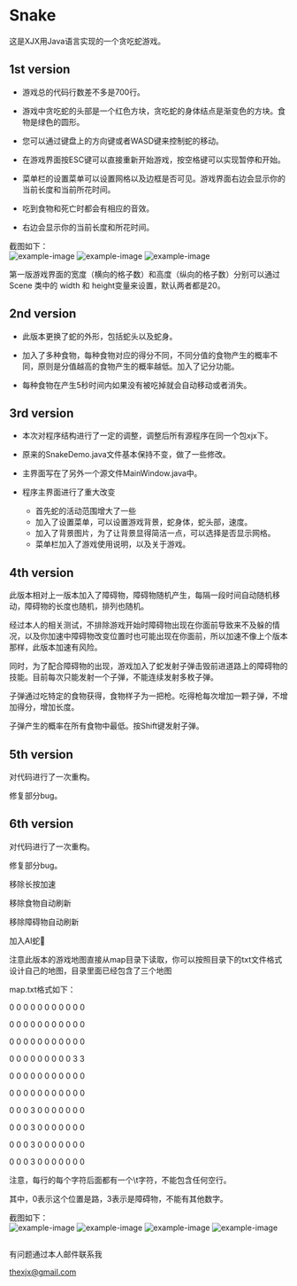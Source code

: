 # Snake  

这是XJX用Java语言实现的一个贪吃蛇游戏。

## 1st version
- 游戏总的代码行数差不多是700行。  

- 游戏中贪吃蛇的头部是一个红色方块，贪吃蛇的身体结点是渐变色的方块。食物是绿色的圆形。  

- 您可以通过键盘上的方向键或者WASD键来控制蛇的移动。  

- 在游戏界面按ESC键可以直接重新开始游戏，按空格键可以实现暂停和开始。  

- 菜单栏的设置菜单可以设置网格以及边框是否可见。游戏界面右边会显示你的当前长度和当前所花时间。  

- 吃到食物和死亡时都会有相应的音效。  

- 右边会显示你的当前长度和所花时间。  


截图如下：  
![example-image](https://github.com/njuxjx/Snake/blob/master/1st_version/screenshots/Snipaste_2020-12-15_14-52-24.png)
![example-image](https://github.com/njuxjx/Snake/blob/master/1st_version/screenshots/Snipaste_2020-12-15_14-53-12.png)
![example-image](https://github.com/njuxjx/Snake/blob/master/1st_version/screenshots/Snipaste_2020-12-15_14-54-01.png)

第一版游戏界面的宽度（横向的格子数）和高度（纵向的格子数）分别可以通过 Scene 类中的 width 和 height变量来设置，默认两者都是20。  


## 2nd version
- 此版本更换了蛇的外形，包括蛇头以及蛇身。  

- 加入了多种食物，每种食物对应的得分不同，不同分值的食物产生的概率不同，原则是分值越高的食物产生的概率越低。加入了记分功能。  

- 每种食物在产生5秒时间内如果没有被吃掉就会自动移动或者消失。  



## 3rd version
- 本次对程序结构进行了一定的调整，调整后所有源程序在同一个包xjx下。  

- 原来的SnakeDemo.java文件基本保持不变，做了一些修改。  

- 主界面写在了另外一个源文件MainWindow.java中。  

- 程序主界面进行了重大改变  
    - 首先蛇的活动范围增大了一些
    - 加入了设置菜单，可以设置游戏背景，蛇身体，蛇头部，速度。  
    - 加入了背景图片，为了让背景显得简洁一点，可以选择是否显示网格。  
    - 菜单栏加入了游戏使用说明，以及关于游戏。  


## 4th version
此版本相对上一版本加入了障碍物，障碍物随机产生，每隔一段时间自动随机移动，障碍物的长度也随机，排列也随机。  

经过本人的相关测试，不排除游戏开始时障碍物出现在你面前导致来不及躲的情况，以及你加速中障碍物改变位置时也可能出现在你面前，所以加速不像上个版本那样，此版本加速有风险。  

同时，为了配合障碍物的出现，游戏加入了蛇发射子弹击毁前进道路上的障碍物的技能。目前每次只能发射一个子弹，不能连续发射多枚子弹。  

子弹通过吃特定的食物获得，食物样子为一把枪。吃得枪每次增加一颗子弹，不增加得分，增加长度。  

子弹产生的概率在所有食物中最低。按Shift键发射子弹。  

## 5th version
对代码进行了一次重构。  

修复部分bug。 

## 6th version
对代码进行了一次重构。

修复部分bug。  

移除长按加速  

移除食物自动刷新  

移除障碍物自动刷新  

加入AI蛇🐍  

注意此版本的游戏地图直接从map目录下读取，你可以按照目录下的txt文件格式设计自己的地图，目录里面已经包含了三个地图  

map.txt格式如下：  

0	0	0	0	0	0	0	0	0	0	0	  

0	0	0	0	0	0	0	0	0	0	0	  

0	0	0	0	0	0	0	0	0	0	0	  

0	0	0	0	0	0	0	0	0	3	3	  

0	0	0	0	0	0	0	0	0	0	0	  

0	0	0	0	0	0	0	0	0	0	0	  

0	0	0	3	0	0	0	0	0	0	0	  

0	0	0	3	0	0	0	0	0	0	0	  

0	0	0	3	0	0	0	0	0	0	0	  

0	0	0	3	0	0	0	0	0	0	0	  

注意，每行的每个字符后面都有一个\t字符，不能包含任何空行。  

其中，0表示这个位置是路，3表示是障碍物，不能有其他数字。


截图如下：  
![example-image](https://github.com/njuxjx/Snake/blob/master/6th_version/screenshots/Snipaste_2020-12-15_21-00-56.png)
![example-image](https://github.com/njuxjx/Snake/blob/master/6th_version/screenshots/Snipaste_2020-12-15_21-01-48.png)
![example-image](https://github.com/njuxjx/Snake/blob/master/6th_version/screenshots/Snipaste_2020-12-15_21-02-14.png)
![example-image](https://github.com/njuxjx/Snake/blob/master/6th_version/screenshots/Snipaste_2020-12-15_21-03-00.png)

##
有问题通过本人邮件联系我  

thexjx@gmail.com
